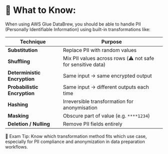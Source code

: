 # 🧠 What to Know:
When using AWS Glue DataBrew, you should be able to handle PII (Personally Identifiable Information) using built-in transformations like:

| Technique                    | Purpose                                                     |
| ---------------------------- | ----------------------------------------------------------- |
| **Substitution**             | Replace PII with random values                              |
| **Shuffling**                | Mix PII values across rows (⚠️ not safe for sensitive data) |
| **Deterministic Encryption** | Same input → same encrypted output                          |
| **Probabilistic Encryption** | Same input → different outputs each time                    |
| **Hashing**                  | Irreversible transformation for anonymisation               |
| **Masking**                  | Obscure part of value (e.g. `****1234`)                     |
| **Deletion / Nulling**       | Remove PII fields entirely                                  |


🎯 Exam Tip:
Know which transformation method fits which use case, especially for PII compliance and anonymization in data preparation workflows.
